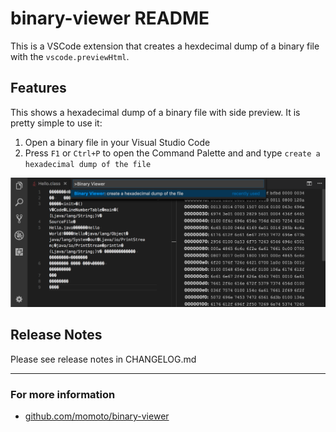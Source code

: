 # binary-viewer README

This is a VSCode extension that creates a hexdecimal dump of a binary file with the `vscode.previewHtml`.

## Features

This shows a hexadecimal dump of a binary file with side preview. It is pretty simple to use it:

1. Open a binary file in your Visual Studio Code
2. Press `F1` or `Ctrl+P` to open the Command Palette and and type `create a hexadecimal dump of the file`

![Binary Viewer Features](resources/binary-viewer-features.png)

## Release Notes

Please see release notes in CHANGELOG.md

-----------------------------------------------------------------------------------------------------------

### For more information

* [github.com/momoto/binary-viewer](https://github.com/momoto/binary-viewer)
